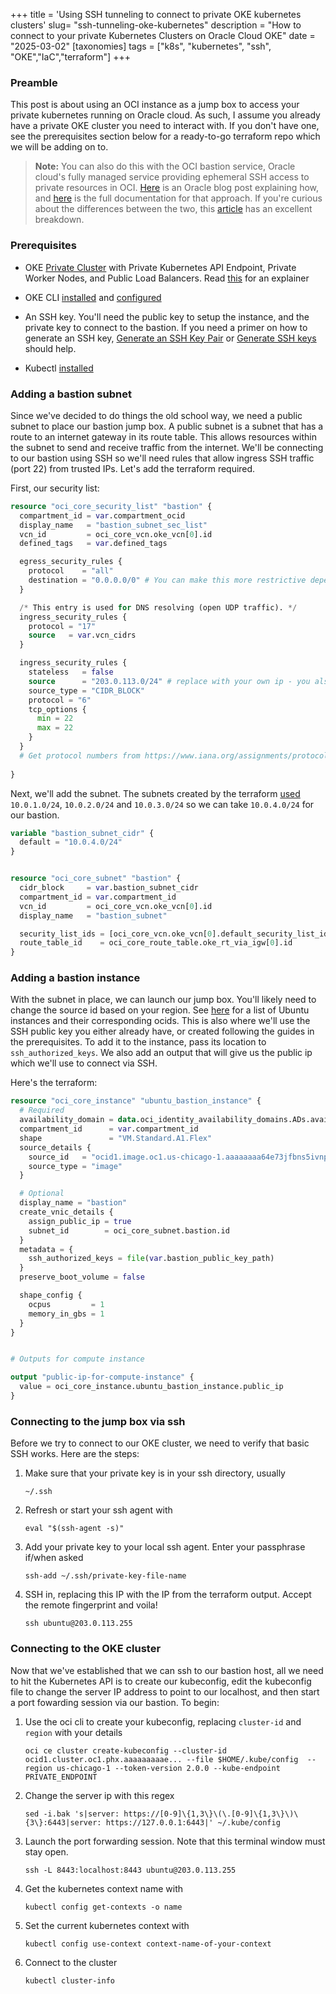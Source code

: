 +++
title = 'Using SSH tunneling to connect to private OKE kubernetes clusters'
slug= "ssh-tunneling-oke-kubernetes"
description = "How to connect to your private Kubernetes Clusters on Oracle Cloud OKE"
date = "2025-03-02"
[taxonomies] 
tags = ["k8s", "kubernetes", "ssh", "OKE","IaC","terraform"]
+++

### Preamble
This post is about using an OCI instance as a jump box to access your private kubernetes running on Oracle cloud. As such, I assume you already have a private OKE cluster you need to interact with. If you don't have one, see the prerequisites section below for a ready-to-go terraform repo which we will be adding on to.

> **Note:** 
> You can also do this with the OCI bastion service, Oracle cloud's fully managed service providing ephemeral SSH access to private resources in OCI. [Here](https://www.ateam-oracle.com/post/using-oci-bastion-service-to-manage-private-oke-kubernetes-clusters) is an Oracle blog post explaining how, and [here](https://docs.oracle.com/en-us/iaas/Content/ContEng/Tasks/contengsettingupbastion.htm) is the full documentation for that approach. If you're curious about the differences between the two, this [article](https://www.ateam-oracle.com/post/simplify-secure-access-to-oracle-workloads-using-bastions) has an excellent breakdown. 


### Prerequisites

- OKE [Private Cluster](https://github.com/oracle-devrel/terraform-oci-arch-oke/tree/main/examples/oke-public-lb-private-api-endpoint-and-workers-no-existing-network) with Private Kubernetes API Endpoint, Private Worker Nodes, and Public Load Balancers. Read [this](https://docs.oracle.com/en-us/iaas/Content/ContEng/Concepts/contengnetworkconfigexample.htm#example-flannel-cni-privatek8sapi_privateworkers_publiclb) for an explainer

- OKE CLI [installed](https://docs.oracle.com/en-us/iaas/Content/API/SDKDocs/cliinstall.htm#InstallingCLI) and [configured](https://docs.oracle.com/en-us/iaas/Content/API/SDKDocs/cliinstall.htm#configfile)

- An SSH key. You'll need the public key to setup the instance, and the private key to connect to the bastion. If you need a primer on how to generate an SSH key, [Generate an SSH Key Pair](https://docs.oracle.com/en/cloud/cloud-at-customer/occ-get-started/generate-ssh-key-pair.html) or [Generate SSH keys](https://docs.oracle.com/en/learn/generate_ssh_keys/index.html#introduction) should help.

- Kubectl [installed](https://kubernetes.io/docs/tasks/tools/#kubectl)

### Adding a bastion subnet 

Since we've decided to do things the old school way, we need a public subnet to place our bastion jump box. A public subnet is a subnet that has a route to an internet gateway in its route table. This allows resources within the subnet to send and receive traffic from the internet. We'll be connecting to our bastion using SSH so we'll need rules that allow ingress SSH traffic (port 22) from trusted IPs. Let's add the terraform required. 

First, our security list:

```terraform
resource "oci_core_security_list" "bastion" {
  compartment_id = var.compartment_ocid
  display_name   = "bastion_subnet_sec_list"
  vcn_id         = oci_core_vcn.oke_vcn[0].id
  defined_tags   = var.defined_tags

  egress_security_rules {
    protocol    = "all"
    destination = "0.0.0.0/0" # You can make this more restrictive depending on your security posture
  }

  /* This entry is used for DNS resolving (open UDP traffic). */
  ingress_security_rules {
    protocol = "17"
    source   = var.vcn_cidrs
  }

  ingress_security_rules {
    stateless   = false
    source      = "203.0.113.0/24" # replace with your own ip - you also probably want a /32
    source_type = "CIDR_BLOCK"
    protocol = "6"
    tcp_options {
      min = 22
      max = 22
    }
  }
  # Get protocol numbers from https://www.iana.org/assignments/protocol-numbers/protocol-numbers.xhtml
    
}
```

Next, we'll add the subnet. The subnets created by the terraform [used](https://github.com/oracle-devrel/terraform-oci-arch-oke/blob/main/variables.tf#L36-L55) `10.0.1.0/24`, `10.0.2.0/24` and `10.0.3.0/24` so we can take `10.0.4.0/24` for our bastion.


```terraform
variable "bastion_subnet_cidr" {
  default = "10.0.4.0/24"
}


resource "oci_core_subnet" "bastion" {
  cidr_block     = var.bastion_subnet_cidr
  compartment_id = var.compartment_id
  vcn_id         = oci_core_vcn.oke_vcn[0].id
  display_name   = "bastion_subnet"

  security_list_ids = [oci_core_vcn.oke_vcn[0].default_security_list_id, oci_core_security_list.bastion.id]
  route_table_id    = oci_core_route_table.oke_rt_via_igw[0].id
}
```

### Adding a bastion instance

With the subnet in place, we can launch our jump box. You'll likely need to change the source id based on your region. See [here](https://docs.oracle.com/en-us/iaas/images/ubuntu-2204/) for a list of Ubuntu instances and their corresponding ocids. This is also where we'll use the SSH public key you either already have, or created following the guides in the prerequisites. To add it to the instance, pass its location to `ssh_authorized_keys`. We also add an output that will give us the public ip which we'll use to connect via SSH.

Here's the terraform:

```terraform
resource "oci_core_instance" "ubuntu_bastion_instance" {
  # Required
  availability_domain = data.oci_identity_availability_domains.ADs.availability_domains[0].name
  compartment_id      = var.compartment_id
  shape               = "VM.Standard.A1.Flex"
  source_details {
    source_id   = "ocid1.image.oc1.us-chicago-1.aaaaaaaa64e73jfbns5ivnphb2oqyfqvuumbghlfouvudebolh4yev6gckdq" 
    source_type = "image"
  }

  # Optional
  display_name = "bastion"
  create_vnic_details {
    assign_public_ip = true
    subnet_id        = oci_core_subnet.bastion.id
  }
  metadata = {
    ssh_authorized_keys = file(var.bastion_public_key_path)
  }
  preserve_boot_volume = false

  shape_config {
    ocpus         = 1
    memory_in_gbs = 1
  }
}


# Outputs for compute instance

output "public-ip-for-compute-instance" {
  value = oci_core_instance.ubuntu_bastion_instance.public_ip
}

```

### Connecting to the jump box via ssh

Before we try to connect to our OKE cluster, we need to verify that basic SSH works. Here are the steps:

1. Make sure that your private key is in your ssh directory, usually 

    ```
    ~/.ssh
    ```

1. Refresh or start your ssh agent with 
    ```
    eval "$(ssh-agent -s)"
    ```

1. Add your private key to your local ssh agent. Enter your passphrase if/when asked
    ```
    ssh-add ~/.ssh/private-key-file-name
    ```

1. SSH in, replacing this IP with the IP from the terraform output. Accept the remote fingerprint and voila! 
    ```
    ssh ubuntu@203.0.113.255
    ```


### Connecting to the OKE cluster

Now that we've established that we can ssh to our bastion host, all we need to hit the Kubernetes API is to create our kubeconfig, edit the kubeconfig file to change the server IP address to point to our localhost, and then start a port fowarding session via our bastion. To begin:

1. Use the oci cli to create your kubeconfig, replacing `cluster-id` and `region` with your details

    ```
    oci ce cluster create-kubeconfig --cluster-id ocid1.cluster.oc1.phx.aaaaaaaaae... --file $HOME/.kube/config  --region us-chicago-1 --token-version 2.0.0 --kube-endpoint PRIVATE_ENDPOINT
    ```

1. Change the server ip with this regex

    ```
    sed -i.bak 's|server: https://[0-9]\{1,3\}\(\.[0-9]\{1,3\}\)\{3\}:6443|server: https://127.0.0.1:6443|' ~/.kube/config
    ```

1. Launch the port forwarding session. Note that this terminal window must stay open.  
    ```
    ssh -L 8443:localhost:8443 ubuntu@203.0.113.255
    ```

1. Get the kubernetes context name with 
    ```
    kubectl config get-contexts -o name
    ```

1. Set the current kubernetes context with 
    ```
    kubectl config use-context context-name-of-your-context
    ```

1. Connect to the cluster
    ```
    kubectl cluster-info
    ```
